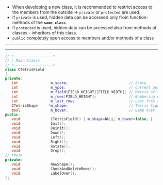 * When developing a new class, it is recommended to restrict access to the members from the outside -> ```private``` or ```protected``` are used. 
* If ```private``` is used, hidden data can be accessed only from function-methods of the **```same class```**. 
* If ```protected``` is used, hidden data can be accessed also from methods of classes - inheritors of this class. 
* ```public``` completely open access to members and/or methods of a class
---
---
```cpp
// +------------------+
// | Main Classs
// +------------------+
class CTetrisField 
{ 
private: 
   int               m_score;                            // Score 
   int               m_ypos;                             // Current position of the figures 
   int               m_field[FIELD_HEIGHT][FIELD_WIDTH]; // Matrix of the well 
   int               m_rows[FIELD_HEIGHT];               // Numbering of the well rows 
   int               m_last_row;                         // Last free row 
   CTetrisShape     *m_shape;                            // Tetris figure 
   bool              m_bover;                            // Game over 
public: 
   void              CTetrisField() { m_shape=NULL; m_bover=false; } 
   void              Init(); 
   void              Deinit(); 
   void              Down(); 
   void              Left(); 
   void              Right(); 
   void              Rotate(); 
   void              Drop(); 
// these 
private: 
   void              NewShape(); 
   void              CheckAndDeleteRows(); 
   void              LabelOver(); 
};
```
